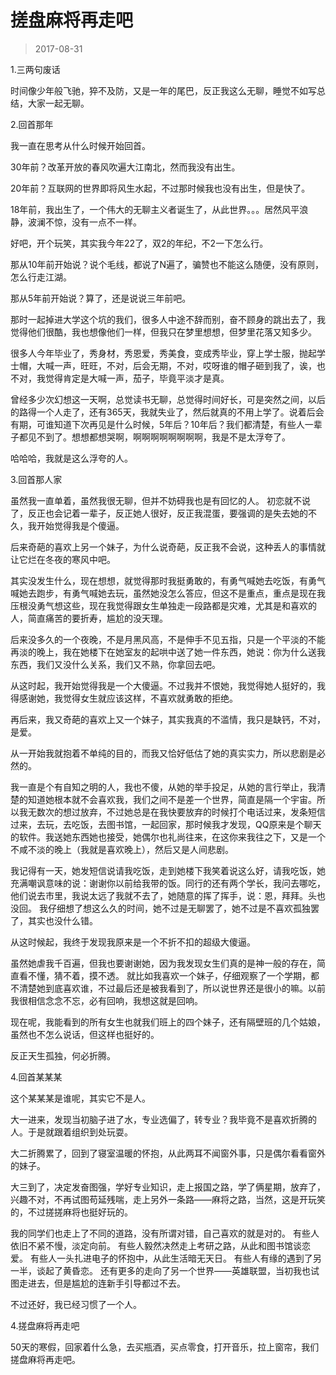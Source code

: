 # 搓盘麻将再走吧

> 2017-08-31

1.三两句废话

时间像少年般飞驰，猝不及防，又是一年的尾巴，反正我这么无聊，睡觉不如写总结，大家一起无聊。

2.回首那年

我一直在思考从什么时候开始回首。

30年前？改革开放的春风吹遍大江南北，然而我没有出生。

20年前？互联网的世界即将风生水起，不过那时候我也没有出生，但是快了。

18年前，我出生了，一个伟大的无聊主义者诞生了，从此世界。。。居然风平浪静，波澜不惊，没有一点不一样。

好吧，开个玩笑，其实我今年22了，双2的年纪，不2一下怎么行。

那从10年前开始说？说个毛线，都说了N遍了，骗赞也不能这么随便，没有原则，怎么行走江湖。

那从5年前开始说？算了，还是说说三年前吧。

那时一起掉进大学这个坑的我们，很多人中途不辞而别，奋不顾身的跳出去了，我觉得他们很酷，我也想像他们一样，但我只在梦里想想，但梦里花落又知多少。

很多人今年毕业了，秀身材，秀恩爱，秀美食，变成秀毕业，穿上学士服，抛起学士帽，大喊一声，旺旺，不对，后会无期，不对，哎呀谁的帽子砸到我了，诶，也不对，我觉得肯定是大喊一声，茄子，毕竟平淡才是真。

曾经多少次幻想这一天啊，总觉读书无聊，总觉得时间好长，可是突然之间，以后的路得一个人走了，还有365天，我就失业了，然后就真的不用上学了。说着后会有期，可谁知道下次再见是什么时候，5年后？10年后？我们都清楚，有些人一辈子都见不到了。想想都想哭啊，啊啊啊啊啊啊啊啊，我是不是太浮夸了。

哈哈哈，我就是这么浮夸的人。

3.回首那人家

虽然我一直单着，虽然我很无聊，但并不妨碍我也是有回忆的人。 初恋就不说了，反正也会记着一辈子，反正她人很好，反正我混蛋，要强调的是失去她的不久，我开始觉得我是个傻逼。

后来奇葩的喜欢上另一个妹子，为什么说奇葩，反正我不会说，这种丢人的事情就让它烂在冬夜的寒风中吧。

其实没发生什么，现在想想，就觉得那时我挺勇敢的，有勇气喊她去吃饭，有勇气喊她去跑步，有勇气喊她去玩，虽然她没怎么答应，但这不是重点，重点是现在我压根没勇气想这些，现在我觉得跟女生单独走一段路都是灾难，尤其是和喜欢的人，简直痛苦的要折寿，尴尬的没天理。

后来没多久的一个夜晚，不是月黑风高，不是伸手不见五指，只是一个平淡的不能再淡的晚上，我在她楼下在她室友的起哄中送了她一件东西，她说：你为什么送我东西，我们又没什么关系，我们又不熟，你拿回去吧。

从这时起，我开始觉得我是一个大傻逼。不过我并不恨她，我觉得她人挺好的，我得感谢她，我觉得女生就应该这样，不喜欢就勇敢的拒绝。

再后来，我又奇葩的喜欢上又一个妹子，其实我真的不滥情，我只是缺钙，不对，是爱。

从一开始我就抱着不单纯的目的，而我又恰好低估了她的真实实力，所以悲剧是必然的。

我一直是个有自知之明的人，我也不傻，从她的举手投足，从她的言行举止，我清楚的知道她根本就不会喜欢我，我们之间不是差一个世界，简直是隔一个宇宙。所以我无数次的想过放弃，不过她总是在我快要放弃的时候打个电话过来，发条短信过来，去玩，去吃饭，去图书馆，一起回家，那时候我才发现，QQ原来是个聊天的软件。我送她东西她也接受，她偶尔也礼尚往来，在这你来我往之下，又是一个不咸不淡的晚上（我就是喜欢晚上），然后又是人间悲剧。

我记得有一天，她发短信说请我吃饭，走到她楼下我笑着说这么好，请我吃饭，她充满嘲讽意味的说：谢谢你以前给我带的饭。同行的还有两个学长，我问去哪吃，他们说去市里，我说太远了我就不去了，她随意的挥了挥手，说：恩，拜拜。头也没回。 我仔细想了想这么久的时间，她不过是无聊罢了，她不过是不喜欢孤独罢了，其实也没什么错。

从这时候起，我终于发现我原来是一个不折不扣的超级大傻逼。

虽然她虐我千百遍，但我也要谢谢她，因为我发现女生们真的是神一般的存在，简直看不懂，猜不着，摸不透。 就比如我喜欢一个妹子，仔细观察了一个学期，都不清楚她到底喜欢谁，不过最后还是被我看到了，所以说世界还是很小的嘛。以前我很相信念念不忘，必有回响，我想这就是回响。

现在呢，我能看到的所有女生也就我们班上的四个妹子，还有隔壁班的几个姑娘，虽然也不怎么说话，但这样也挺好的。

反正天生孤独，何必折腾。

4.回首某某某

这个某某某是谁呢，其实它不是人。

大一进来，发现当初脑子进了水，专业选偏了，转专业？我毕竟不是喜欢折腾的人。于是就跟着组织到处玩耍。

大二折腾累了，回到了寝室温暖的怀抱，从此两耳不闻窗外事，只是偶尔看看窗外的妹子。

大三到了，决定发奋图强，学好专业知识，走上报国之路，学了俩星期，放弃了，兴趣不对，不再试图苟延残喘，走上另外一条路——麻将之路，当然，这是开玩笑的，不过搓搓麻将也挺好玩的。

我的同学们也走上了不同的道路，没有所谓对错，自己喜欢的就是对的。 有些人依旧不紧不慢，淡定向前。 有些人毅然决然走上考研之路，从此和图书馆谈恋爱。 有些人一头扎进电子的怀抱中，从此生活暗无天日。 有些人有缘的遇到了另一半，谈起了黄昏恋。 还有更多的走向了另一个世界——英雄联盟，当初我也试图走进去，但是尴尬的连新手引导都过不去。

不过还好，我已经习惯了一个人。

4.搓盘麻将再走吧

50天的寒假，回家着什么急，去买瓶酒，买点零食，打开音乐，拉上窗帘，我们搓盘麻将再走吧。